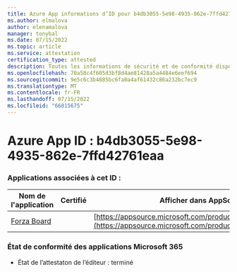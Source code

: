 ```yaml
---
title: Azure App informations d’ID pour b4db3055-5e98-4935-862e-7ffd42761eaa
ms.author: elmalova
author: elenamalova
manager: tonybal
ms.date: 07/15/2022
ms.topic: article
ms.service: attestation
certification_type: attested
description: Toutes les informations de sécurité et de conformité disponibles pour b4db3055-5e98-4935-862e-7ffd42761eaa.
ms.openlocfilehash: 70a58c4f605d3bf8d4ae81428a5a4484e6eef694
ms.sourcegitcommit: 9e5c6c3b4885bc6fa0a4af61432c86a232bc7ec9
ms.translationtype: MT
ms.contentlocale: fr-FR
ms.lasthandoff: 07/15/2022
ms.locfileid: "66815675"
---
```

# <a name="azure-app-id-b4db3055-5e98-4935-862e-7ffd42761eaa"></a>Azure App ID : b4db3055-5e98-4935-862e-7ffd42761eaa


### <a name="apps-associated-with-this-id"></a>Applications associées à cet ID :
| **Nom de l'application** | **Certifié** | **Afficher dans AppSource** |
|--------------|---------------|-----------------------|
| [Forza Board](../forward/WA200004274.md) |  | [https://appsource.microsoft.com/product/office/WA200004274](https://appsource.microsoft.com/product/office/WA200004274) |

### <a name="microsoft-365-app-compliance-status"></a>État de conformité des applications Microsoft 365
- État de l’attestaton de l’éditeur : terminé

